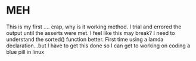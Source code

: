 # MEH
This is my first .... crap, why is it working method. I trial and errored the output until the asserts were met. I feel like this may break?
I need to understand the sorted() function better. First time using a lamda declaration...but I have to get this done so I can get to 
working on coding a blue pill in linux
